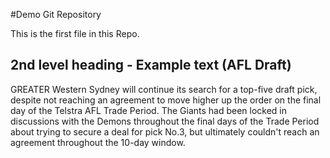 #Demo Git Repository

This is the first file in this Repo.


## 2nd level heading - Example text (AFL Draft)
GREATER Western Sydney will continue its search for a top-five draft pick, despite not reaching an agreement to move higher up the order on the final day of the Telstra AFL Trade Period.
The Giants had been locked in discussions with the Demons throughout the final days of the Trade Period about trying to secure a deal for pick No.3, but ultimately couldn't reach an agreement throughout the 10-day window.